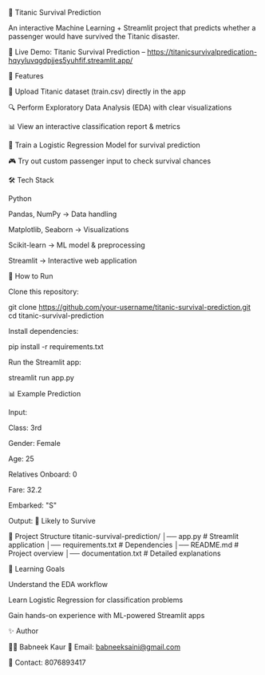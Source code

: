 🚢 Titanic Survival Prediction

An interactive Machine Learning + Streamlit project that predicts whether a passenger would have survived the Titanic disaster.

🔗 Live Demo: Titanic Survival Prediction – https://titanicsurvivalpredication-hqyyluvqgdpjjes5yuhfif.streamlit.app/

📌 Features

📂 Upload Titanic dataset (train.csv) directly in the app

🔍 Perform Exploratory Data Analysis (EDA) with clear visualizations

📊 View an interactive classification report & metrics

🤖 Train a Logistic Regression Model for survival prediction

🎮 Try out custom passenger input to check survival chances

🛠️ Tech Stack

Python

Pandas, NumPy → Data handling

Matplotlib, Seaborn → Visualizations

Scikit-learn → ML model & preprocessing

Streamlit → Interactive web application

🚀 How to Run

Clone this repository:

git clone https://github.com/your-username/titanic-survival-prediction.git
cd titanic-survival-prediction


Install dependencies:

pip install -r requirements.txt


Run the Streamlit app:

streamlit run app.py

📊 Example Prediction

Input:

Class: 3rd

Gender: Female

Age: 25

Relatives Onboard: 0

Fare: 32.2

Embarked: "S"

Output:
🎉 Likely to Survive

📂 Project Structure
titanic-survival-prediction/
│── app.py              # Streamlit application
│── requirements.txt    # Dependencies
│── README.md           # Project overview
│── documentation.txt   # Detailed explanations


🎯 Learning Goals

Understand the EDA workflow

Learn Logistic Regression for classification problems

Gain hands-on experience with ML-powered Streamlit apps

✨ Author

👩‍💻 Babneek Kaur
📧 Email: babneeksaini@gmail.com

📱 Contact: 8076893417
